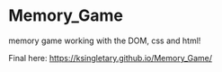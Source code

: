 # Memory_Game
memory game working with the DOM, css and html!


Final here: https://ksingletary.github.io/Memory_Game/
